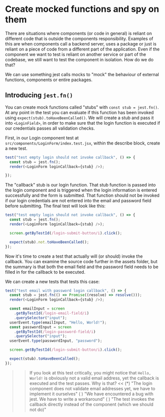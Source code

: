 # Create mocked functions and spy on them 

There are situations where components (or code in general) is reliant on different code that is outside the components responsibility. Examples of this are when components call a backend server, uses a package or just is reliant on a piece of code from a different part of the application. Even if the component we want to test is reliant on another service or part of the codebase, we still want to test the component in isolation. How do we do that? 

We can use something jest calls mocks to "mock" the behaviour of external functions, components or entire packages.

## Introducing `jest.fn()` 

You can create mock functions called "stubs" with `const stub = jest.fn()`. At any point in the test you can evaluate if this function has been invoked using `expect(stub).toHaveBeenCalled()`. We will create a stub and pass it into `<LoginField>`, in order to make sure that the login function is executed if our credentials passes all validation checks. 

First, in our Login component test at `src/components/LoginForm/index.test.jsx`, within the describe block, create a new test.

```javascript
test("test empty login should not invoke callback", () => {
  const stub = jest.fn();
  render(<LoginForm loginCallback={stub} />);

});
```

The "callback" stub is our login function. That stub function is passed into the login component and is triggered when the login information is entered successfully and the form is submitted. That function should not be invoked if our login credentials are not entered into the email and password field before submitting. The final test will look like this:

```javascript
test("test empty login should not invoke callback", () => {
  const stub = jest.fn();
  render(<LoginForm loginCallback={stub} />);

  screen.getByTestId(/login-submit-button/i).click();

  expect(stub).not.toHaveBeenCalled();
});
```

Now it's time to create a test that actually will (or should) invoke the callback. You can examine the source code further in the assets folder, but the summary is that both the email field and the password field needs to be filled in for the callback to be executed. 

We can create a new tests that tests this case:

```javascript
test("test email with password login callback", () => {
  const stub = jest.fn(() => Promise((resolve) => resolve()));
  render(<LoginForm loginCallback={stub} />);

  const emailInput = screen
    .getByTestId(/login-email-field/i)
    .querySelector("input");
  userEvent.type(emailInput, "Hello, World!");
  const passwordInput = screen
    .getByTestId(/login-password-field/i)
    .querySelector("input");
  userEvent.type(passwordInput, "password");

  screen.getByTestId(/login-submit-button/i).click();

  expect(stub).toHaveBeenCalled();
});
```

>>If you look at this test critically, you might notice that `Hello, World!` is obviously not a valid email address, yet the callback is executed and the test passes. Why is that? <<
(*) "The login component does not validate email addresses yet, we have to implement it ourselves"
( ) "We have encountered a bug with jest. We have to write a workaround"
( ) "The test invokes the callback directly instead of the component (which we should not do)"
